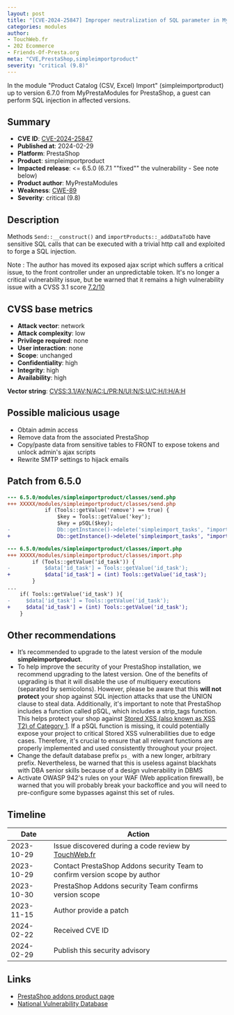 ```yaml
---
layout: post
title: "[CVE-2024-25847] Improper neutralization of SQL parameter in MyPrestaModules - Product Catalog (CSV, Excel) Import module for PrestaShop"
categories: modules
author:
- TouchWeb.fr
- 202 Ecommerce
- Friends-Of-Presta.org
meta: "CVE,PrestaShop,simpleimportproduct"
severity: "critical (9.8)"
---
```


In the module "Product Catalog (CSV, Excel) Import" (simpleimportproduct) up to version 6.7.0 from MyPrestaModules for PrestaShop, a guest can perform SQL injection in affected versions.


## Summary

* **CVE ID**: [CVE-2024-25847](https://cve.mitre.org/cgi-bin/cvename.cgi?name=CVE-2024-25847)
* **Published at**: 2024-02-29
* **Platform**: PrestaShop
* **Product**: simpleimportproduct
* **Impacted release**: <= 6.5.0 (6.7.1 ""fixed"" the vulnerability - See note below)
* **Product author**: MyPrestaModules
* **Weakness**: [CWE-89](https://cwe.mitre.org/data/definitions/89.html)
* **Severity**: critical (9.8)

## Description

Methods `Send::__construct()` and `importProducts::_addDataToDb` have sensitive SQL calls that can be executed with a trivial http call and exploited to forge a SQL injection.

Note : The author has moved its exposed ajax script which suffers a critical issue, to the front controller under an unpredictable token. It's no longer a critical vulnerability issue, but be warned that it remains a high vulnerability issue with a CVSS 3.1 score [7.2/10](https://nvd.nist.gov/vuln-metrics/cvss/v3-calculator?vector=AV:N/AC:L/PR:H/UI:N/S:U/C:H/I:H/A:H)


## CVSS base metrics

* **Attack vector**: network
* **Attack complexity**: low
* **Privilege required**: none
* **User interaction**: none
* **Scope**: unchanged
* **Confidentiality**: high
* **Integrity**: high
* **Availability**: high

**Vector string**: [CVSS:3.1/AV:N/AC:L/PR:N/UI:N/S:U/C:H/I:H/A:H](https://nvd.nist.gov/vuln-metrics/cvss/v3-calculator?vector=AV:N/AC:L/PR:N/UI:N/S:U/C:H/I:H/A:H)

## Possible malicious usage

* Obtain admin access
* Remove data from the associated PrestaShop
* Copy/paste data from sensitive tables to FRONT to expose tokens and unlock admin's ajax scripts
* Rewrite SMTP settings to hijack emails


## Patch from 6.5.0

```diff
--- 6.5.0/modules/simpleimportproduct/classes/send.php
+++ XXXXX/modules/simpleimportproduct/classes/send.php
            if (Tools::getValue('remove') == true) {
                $key = Tools::getValue('key');
                $key = pSQL($key);
-               Db::getInstance()->delete('simpleimport_tasks', "import_settings=$key");
+               Db::getInstance()->delete('simpleimport_tasks', "import_settings='".$key."'");
```

```diff
--- 6.5.0/modules/simpleimportproduct/classes/import.php
+++ XXXXX/modules/simpleimportproduct/classes/import.php
        if (Tools::getValue('id_task')) {
-           $data['id_task'] = Tools::getValue('id_task');
+           $data['id_task'] = (int) Tools::getValue('id_task');
        }
...
    if( Tools::getValue('id_task') ){
-     $data['id_task'] = Tools::getValue('id_task');
+     $data['id_task'] = (int) Tools::getValue('id_task');
    }
```




## Other recommendations

* It’s recommended to upgrade to the latest version of the module **simpleimportproduct**.
* To help improve the security of your PrestaShop installation, we recommend upgrading to the latest version. One of the benefits of upgrading is that it will disable the use of multiquery executions (separated by semicolons). However, please be aware that this **will not protect** your shop against SQL injection attacks that use the UNION clause to steal data. Additionally, it's important to note that PrestaShop includes a function called pSQL, which includes a strip_tags function. This helps protect your shop against [Stored XSS (also known as XSS T2) of Category 1](https://security.friendsofpresta.org/modules/2023/02/07/stored-xss.html). If a pSQL function is missing, it could potentially expose your project to critical Stored XSS vulnerabilities due to edge cases. Therefore, it's crucial to ensure that all relevant functions are properly implemented and used consistently throughout your project.
* Change the default database prefix `ps_` with a new longer, arbitrary prefix. Nevertheless, be warned that this is useless against blackhats with DBA senior skills because of a design vulnerability in DBMS
* Activate OWASP 942's rules on your WAF (Web application firewall), be warned that you will probably break your backoffice and you will need to pre-configure some bypasses against this set of rules.

## Timeline

| Date | Action |
|--|--|
| 2023-10-29 | Issue discovered during a code review by [TouchWeb.fr](https://www.touchweb.fr) |
| 2023-10-29 | Contact PrestaShop Addons security Team to confirm version scope by author |
| 2023-10-30 | PrestaShop Addons security Team confirms version scope |
| 2023-11-15 | Author provide a patch |
| 2024-02-22 | Received CVE ID |
| 2024-02-29 | Publish this security advisory |

## Links

* [PrestaShop addons product page](https://addons.prestashop.com/fr/import-export-de-donnees/19091-catalogue-de-produits-csv-excel-dimportation.html)
* [National Vulnerability Database](https://nvd.nist.gov/vuln/detail/CVE-2024-25847)
